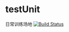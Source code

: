 # testUnit
日常训练场地
[![Build Status](https://travis-ci.org/michaelliao/openweixin.svg?branch=master)](https://travis-ci.org/Linuxea/testUnit.svg?branch=master)
